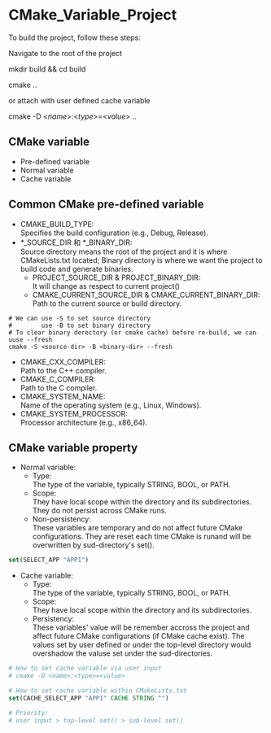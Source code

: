 # CMake_Variable_Project
To build the project, follow these steps:

Navigate to the root of the project

mkdir build && cd build

cmake ..

or attach with user defined cache variable

cmake -D <_name_>:<_type_>=<_value_> ..

## CMake variable
- Pre-defined variable
- Normal variable
- Cache variable


## Common CMake pre-defined variable
- CMAKE_BUILD_TYPE: \
Specifies the build configuration (e.g., Debug, Release).
- *_SOURCE_DIR 和 *_BINARY_DIR: \
Source directory means the root of the project and it is where CMakeLists.txt located; Binary directory is where we want the project to build code and generate binaries.
    * PROJECT_SOURCE_DIR & PROJECT_BINARY_DIR: \
    It will change as respect to current project()
    * CMAKE_CURRENT_SOURCE_DIR & CMAKE_CURRENT_BINARY_DIR: \
    Path to the current source or build directory.
```console
# We can use -S to set source directory
#        use -B to set binary directory
# To clear binary derectory (or cmake cache) before re-build, we can uuse --fresh
cmake -S <source-dir> -B <binary-dir> --fresh
```
- CMAKE_CXX_COMPILER: \
Path to the C++ compiler.
- CMAKE_C_COMPILER: \
Path to the C compiler.
- CMAKE_SYSTEM_NAME: \
Name of the operating system (e.g., Linux, Windows).
- CMAKE_SYSTEM_PROCESSOR: \
Processor architecture (e.g., x86_64).

## CMake variable property
- Normal variable:
    * Type: \
    The type of the variable, typically STRING, BOOL, or PATH. 
    * Scope: \
    They have local scope within the directory and its subdirectories. They do not persist across CMake runs.
    * Non-persistency: \
    These variables are temporary and do not affect future CMake configurations. They are reset each time CMake is runand will be overwritten by sud-directory's set().
```cmake
set(SELECT_APP "APP1")
```
- Cache variable:
    * Type: \
    The type of the variable, typically STRING, BOOL, or PATH. 
    * Scope: \
    They have local scope within the directory and its subdirectories.
    * Persistency: \
    These variables' value will be remember accross the project and affect future CMake configurations (if CMake cache exist). The values set by user defined or under the top-level directory would overshadow the valuse set under the sud-directories. 
```cmake
# How to set cache variable via user input
# cmake -D <name>:<type>=<value>

# How to set cache variable within CMakeLists.txt
set(CACHE_SELECT_APP "APP1" CACHE STRING "")

# Priority:
# user input > top-level set() > sub-level set()
```